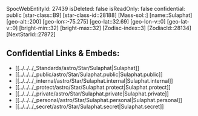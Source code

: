 ﻿---
location: [32.69,75.275,200]
type: Star
tags:
- astro/Star

---
SpocWebEntityId: 27439
isDeleted: false
isReadOnly: false
confidential: public
[star-class::B9]
[star-class-id::28188]
[Mass-sol::]
[name::Sulaphat]
[geo-alt::200]
[geo-lon::-75.275]
[geo-lat::32.69]
[geo-lon-v::0]
[geo-lat-v::0]
[bright-min::32]
[bright-max::32]
[Zodiac-index::3]
[ZodiacId::28134]
[NextStarId::27872]



## Confidential Links & Embeds: 
- [[../../../_Standards/astro/Star/Sulaphat|Sulaphat]] 
- [[../../../_public/astro/Star/Sulaphat.public|Sulaphat.public]] 
- [[../../../_internal/astro/Star/Sulaphat.internal|Sulaphat.internal]] 
- [[../../../_protect/astro/Star/Sulaphat.protect|Sulaphat.protect]] 
- [[../../../_private/astro/Star/Sulaphat.private|Sulaphat.private]] 
- [[../../../_personal/astro/Star/Sulaphat.personal|Sulaphat.personal]] 
- [[../../../_secret/astro/Star/Sulaphat.secret|Sulaphat.secret]] 
